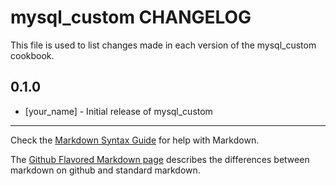 mysql_custom CHANGELOG
======================

This file is used to list changes made in each version of the mysql_custom cookbook.

0.1.0
-----
- [your_name] - Initial release of mysql_custom

- - -
Check the [Markdown Syntax Guide](http://daringfireball.net/projects/markdown/syntax) for help with Markdown.

The [Github Flavored Markdown page](http://github.github.com/github-flavored-markdown/) describes the differences between markdown on github and standard markdown.
